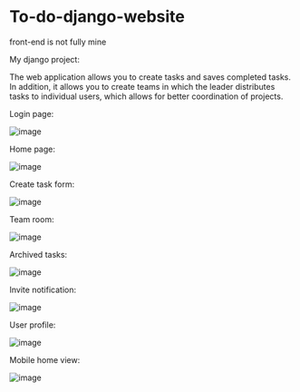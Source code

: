 # To-do-django-website
front-end is not fully mine

My django project:

The web application allows you to create tasks and saves completed tasks. In addition, it allows you to create teams in which the leader distributes tasks to individual users, which allows for better coordination of projects.

Login page:

![image](https://user-images.githubusercontent.com/108836782/224537236-6349c7e7-ea99-49a2-82bc-53a214793626.png)

Home page:

![image](https://user-images.githubusercontent.com/108836782/224537649-d8f21203-d1db-4269-be8c-4f3c9ebd474f.png)

Create task form:

![image](https://user-images.githubusercontent.com/108836782/224537509-563cfc92-6482-4305-89af-24b9abe8adc1.png)

Team room:

![image](https://user-images.githubusercontent.com/108836782/225745410-6786268b-8b81-494d-9cff-aba30f2350a4.png)

Archived tasks:

![image](https://user-images.githubusercontent.com/108836782/224538048-fda2a5fe-782b-414b-bb59-7968c47d6212.png)

Invite notification:

![image](https://user-images.githubusercontent.com/108836782/224538222-aeea3c6b-fb0f-4eae-b581-cba48eb66581.png)

User profile:

![image](https://user-images.githubusercontent.com/108836782/224538451-4f23e98a-f74a-4584-982b-5b90cff49272.png)

Mobile home view:

![image](https://user-images.githubusercontent.com/108836782/225746134-d56f2185-a16b-4a86-a95c-e5c11adc5b7c.png)

